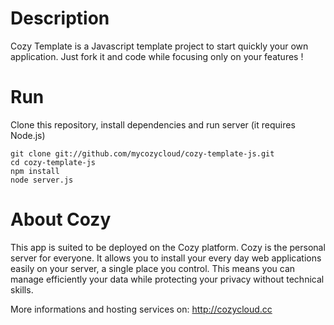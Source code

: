 # Description

Cozy Template is a Javascript template project to start quickly your own 
application. Just fork it and code while focusing only on your features !

# Run

Clone this repository, install dependencies and run server (it requires Node.js)
    
    git clone git://github.com/mycozycloud/cozy-template-js.git
    cd cozy-template-js
    npm install
    node server.js

# About Cozy

This app is suited to be deployed on the Cozy platform. Cozy is the personal
server for everyone. It allows you to install your every day web applications 
easily on your server, a single place you control. This means you can manage 
efficiently your data while protecting your privacy without technical skills.

More informations and hosting services on:
http://cozycloud.cc
